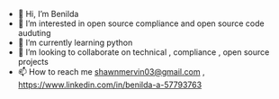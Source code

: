 - 👋 Hi, I’m Benilda
- 👀 I’m interested in open source compliance and open source code auduting 
- 🌱 I’m currently learning python
- 💞️ I’m looking to collaborate on technical  , compliance , open source projects 
- 📫 How to reach me shawnmervin03@gmail.com , https://www.linkedin.com/in/benilda-a-57793763

<!---
benildarani/benildarani is a ✨ special ✨ repository because its `README.md` (this file) appears on your GitHub profile.
You can click the Preview link to take a look at your changes.
--->
